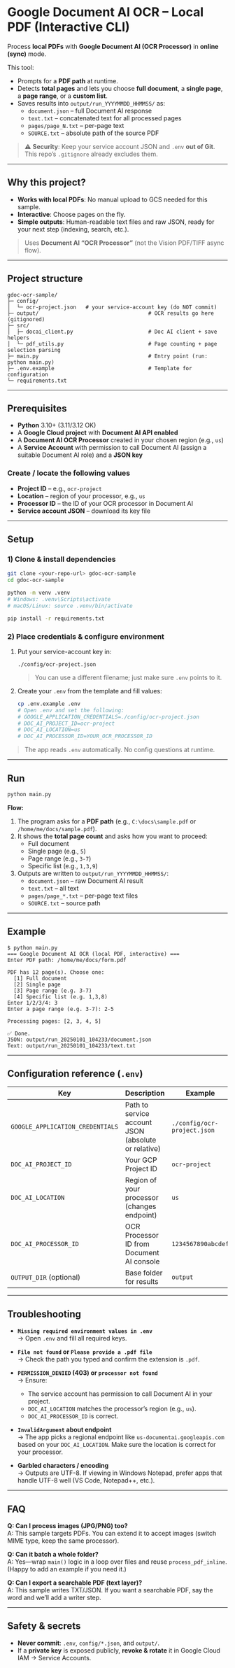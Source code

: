 # Google Document AI OCR – Local PDF (Interactive CLI)

Process **local PDFs** with **Google Document AI (OCR Processor)** in **online (sync)** mode.

This tool:
- Prompts for a **PDF path** at runtime.
- Detects **total pages** and lets you choose **full document**, a **single page**, a **page range**, or a **custom list**.
- Saves results into `output/run_YYYYMMDD_HHMMSS/` as:
  - `document.json` – full Document AI response
  - `text.txt` – concatenated text for all processed pages
  - `pages/page_N.txt` – per-page text
  - `SOURCE.txt` – absolute path of the source PDF

> ⚠️ **Security**: Keep your service account JSON and `.env` **out of Git**. This repo’s `.gitignore` already excludes them.

---

## Why this project?

- **Works with local PDFs**: No manual upload to GCS needed for this sample.
- **Interactive**: Choose pages on the fly.
- **Simple outputs**: Human-readable text files and raw JSON, ready for your next step (indexing, search, etc.).

> Uses **Document AI “OCR Processor”** (not the Vision PDF/TIFF async flow).

---

## Project structure

```
gdoc-ocr-sample/
├─ config/
│  └─ ocr-project.json   # your service-account key (do NOT commit)
├─ output/                                   # OCR results go here (gitignored)
├─ src/
│  ├─ docai_client.py                        # Doc AI client + save helpers
│  └─ pdf_utils.py                           # Page counting + page selection parsing
├─ main.py                                   # Entry point (run: python main.py)
├─ .env.example                              # Template for configuration
└─ requirements.txt
```

---

## Prerequisites

- **Python** 3.10+ (3.11/3.12 OK)
- A **Google Cloud project** with **Document AI API enabled**
- A **Document AI OCR Processor** created in your chosen region (e.g., `us`)
- A **Service Account** with permission to call Document AI (assign a suitable Document AI role) and a **JSON key**

### Create / locate the following values

- **Project ID** – e.g., `ocr-project`
- **Location** – region of your processor, e.g., `us`
- **Processor ID** – the ID of your OCR processor in Document AI
- **Service account JSON** – download its key file

---

## Setup

### 1) Clone & install dependencies

```bash
git clone <your-repo-url> gdoc-ocr-sample
cd gdoc-ocr-sample

python -m venv .venv
# Windows: .venv\Scripts\activate
# macOS/Linux: source .venv/bin/activate

pip install -r requirements.txt
```

### 2) Place credentials & configure environment

1. Put your service-account key in:
   ```
   ./config/ocr-project.json
   ```
   > You can use a different filename; just make sure `.env` points to it.

2. Create your `.env` from the template and fill values:
   ```bash
   cp .env.example .env
   # Open .env and set the following:
   # GOOGLE_APPLICATION_CREDENTIALS=./config/ocr-project.json
   # DOC_AI_PROJECT_ID=ocr-project
   # DOC_AI_LOCATION=us
   # DOC_AI_PROCESSOR_ID=YOUR_OCR_PROCESSOR_ID
   ```

> The app reads `.env` automatically. No config questions at runtime.

---

## Run

```bash
python main.py
```

**Flow:**
1. The program asks for a **PDF path** (e.g., `C:\docs\sample.pdf` or `/home/me/docs/sample.pdf`).
2. It shows the **total page count** and asks how you want to proceed:
   - Full document
   - Single page (e.g., `5`)
   - Page range (e.g., `3-7`)
   - Specific list (e.g., `1,3,9`)
3. Outputs are written to `output/run_YYYYMMDD_HHMMSS/`:
   - `document.json` – raw Document AI result
   - `text.txt` – all text
   - `pages/page_*.txt` – per-page text files
   - `SOURCE.txt` – source path

---

## Example

```
$ python main.py
=== Google Document AI OCR (local PDF, interactive) ===
Enter PDF path: /home/me/docs/form.pdf

PDF has 12 page(s). Choose one:
  [1] Full document
  [2] Single page
  [3] Page range (e.g. 3-7)
  [4] Specific list (e.g. 1,3,8)
Enter 1/2/3/4: 3
Enter a page range (e.g. 3-7): 2-5

Processing pages: [2, 3, 4, 5]

✅ Done.
JSON: output/run_20250101_104233/document.json
Text: output/run_20250101_104233/text.txt
```

---

## Configuration reference (`.env`)

| Key | Description | Example |
| --- | --- | --- |
| `GOOGLE_APPLICATION_CREDENTIALS` | Path to service account JSON (absolute or relative) | `./config/ocr-project.json` |
| `DOC_AI_PROJECT_ID` | Your GCP Project ID | `ocr-project` |
| `DOC_AI_LOCATION` | Region of your processor (changes endpoint) | `us` |
| `DOC_AI_PROCESSOR_ID` | OCR Processor ID from Document AI console | `1234567890abcdef` |
| `OUTPUT_DIR` (optional) | Base folder for results | `output` |

---

## Troubleshooting

- **`Missing required environment values in .env`**  
  → Open `.env` and fill all required keys.

- **`File not found` or `Please provide a .pdf file`**  
  → Check the path you typed and confirm the extension is `.pdf`.

- **`PERMISSION_DENIED` (403) or `processor not found`**  
  → Ensure:
  - The service account has permission to call Document AI in your project.
  - `DOC_AI_LOCATION` matches the processor’s region (e.g., `us`).
  - `DOC_AI_PROCESSOR_ID` is correct.

- **`InvalidArgument` about endpoint**  
  → The app picks a regional endpoint like `us-documentai.googleapis.com` based on your `DOC_AI_LOCATION`. Make sure the location is correct for your processor.

- **Garbled characters / encoding**  
  → Outputs are UTF-8. If viewing in Windows Notepad, prefer apps that handle UTF-8 well (VS Code, Notepad++, etc.).

---

## FAQ

**Q: Can I process images (JPG/PNG) too?**  
A: This sample targets PDFs. You can extend it to accept images (switch MIME type, keep the same processor).

**Q: Can it batch a whole folder?**  
A: Yes—wrap `main()` logic in a loop over files and reuse `process_pdf_inline`. (Happy to add an example if you need it.)

**Q: Can I export a searchable PDF (text layer)?**  
A: This sample writes TXT/JSON. If you want a searchable PDF, say the word and we’ll add a writer step.

---

## Safety & secrets

- **Never commit**: `.env`, `config/*.json`, and `output/`.
- If a **private key** is exposed publicly, **revoke & rotate** it in Google Cloud IAM → Service Accounts.
